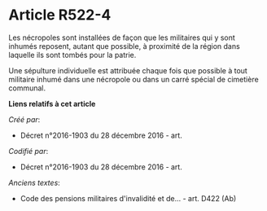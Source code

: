 # Article R522-4

Les nécropoles sont installées de façon que les militaires qui y sont inhumés reposent, autant que possible, à proximité de
la région dans laquelle ils sont tombés pour la patrie.

Une sépulture individuelle est attribuée chaque fois que possible à tout militaire inhumé dans une nécropole ou dans un carré
spécial de cimetière communal.

**Liens relatifs à cet article**

_Créé par_:

  - Décret n°2016-1903 du 28 décembre 2016 - art.

_Codifié par_:

  - Décret n°2016-1903 du 28 décembre 2016 - art.

_Anciens textes_:

  - Code des pensions militaires d'invalidité et de... - art. D422 (Ab)
